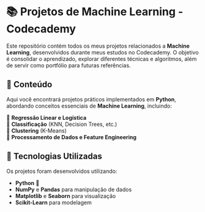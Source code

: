 # 📚 Projetos de Machine Learning - Codecademy  

Este repositório contém todos os meus projetos relacionados a **Machine Learning**, desenvolvidos durante meus estudos no Codecademy. O objetivo é consolidar o aprendizado, explorar diferentes técnicas e algoritmos, além de servir como portfólio para futuras referências.  

## 📌 Conteúdo  

Aqui você encontrará projetos práticos implementados em **Python**, abordando conceitos essenciais de **Machine Learning**, incluindo:  

🔹 **Regressão Linear e Logística**  
🔹 **Classificação** (KNN, Decision Trees, etc.)  
🔹 **Clustering** (K-Means)  
🔹 **Processamento de Dados e Feature Engineering**  

## 🚀 Tecnologias Utilizadas  

Os projetos foram desenvolvidos utilizando:  

- **Python** 🐍  
- **NumPy** e **Pandas** para manipulação de dados  
- **Matplotlib** e **Seaborn** para visualização  
- **Scikit-Learn** para modelagem 
